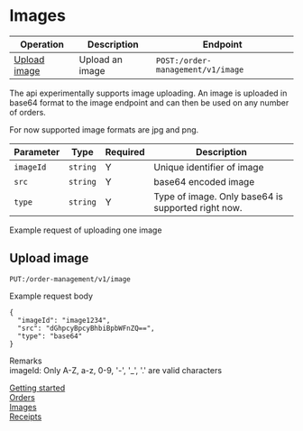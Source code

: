 # Images
| Operation | Description | Endpoint |
| --------- | ----------- | -------- |
| [Upload image](#upload-image) | Upload an image| `POST:/order-management/v1/image` |

The api experimentally supports image uploading. An image is uploaded in base64 format to the image endpoint and can then be used on any number of orders.

For now supported image formats are jpg and png.

|Parameter | Type | Required | Description|
|----------|------|----------|------------|
| `imageId` | `string` | Y | Unique identifier of image|
| `src` | `string` | Y | base64 encoded image|
| `type` | `string` | Y | Type of image. Only base64 is supported right now.|

Example request of uploading one image

## Upload image
	PUT:/order-management/v1/image
Example request body
```
{
  "imageId": "image1234",
  "src": "dGhpcyBpcyBhbiBpbWFnZQ==",
  "type": "base64"
}
```
Remarks  
imageId: Only A-Z, a-z, 0-9, '-', '_', '.' are valid characters

[Getting started](GettingStarted.md)  
[Orders](Orders.md)  
[Images](Images.md)  
[Receipts](Receipts.md)

